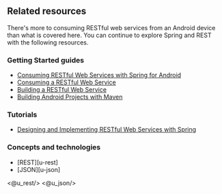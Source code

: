 ## Related resources

There's more to consuming RESTful web services from an Android device than what is covered here. You can continue to explore Spring and REST with the following resources.

### Getting Started guides

* [Consuming RESTful Web Services with Spring for Android][gs-consuming-rest-android]
* [Consuming a RESTful Web Service][gs-consuming-rest]
* [Building a RESTful Web Service][gs-rest-service]
* [Building Android Projects with Maven][gs-maven-android]

[gs-rest-service]: /guides/gs/rest-service/
[gs-consuming-rest]: /guides/gs/consuming-rest/
[gs-consuming-rest-android]: /guides/gs/consuming-rest-android/
[gs-maven-android]: /guides/gs/maven-android/

### Tutorials

* [Designing and Implementing RESTful Web Services with Spring][tut-rest]

[tut-rest]: /guides/tutorials/rest

### Concepts and technologies

* [REST][u-rest]
* [JSON][u-json]

<@u_rest/>
<@u_json/>
